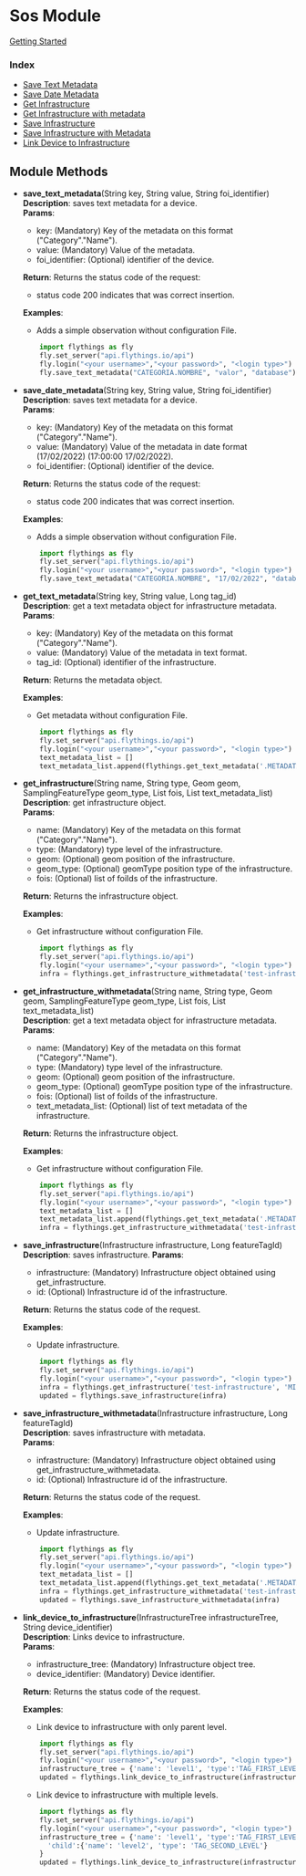 # Sos Module

[Getting Started](https://github.com/flythings/python)

### Index

* [Save Text Metadata](#save_text_metadata)
* [Save Date Metadata](#save_date_metadata)
* [Get Infrastructure](#get_infrastructure)
* [Get Infrastructure with metadata](#get_infrastructure_withmetadata)
* [Save Infrastructure](#save_infrastructure)
* [Save Infrastructure with Metadata](#save_infrastructure_withmetadata)
* [Link Device to Infrastructure](#link_device_to_infrastructure)

## Module Methods

- <a name="save_text_metadata"></a>**save_text_metadata**(String key, String value, String foi_identifier)    
  **Description**: saves text metadata for a device.   
  **Params**:
    - key: (Mandatory) Key of the metadata on this format ("Category"."Name").
    - value: (Mandatory) Value of the metadata.
    - foi_identifier: (Optional) identifier of the device.

  **Return**: Returns the status code of the request:
    - status code 200 indicates that was correct insertion.

  **Examples**:
    * Adds a simple observation without configuration File.
    ```PYTHON  
        import flythings as fly   
        fly.set_server("api.flythings.io/api")    
        fly.login("<your username>","<your password>", "<login type>")
        fly.save_text_metadata("CATEGORIA.NOMBRE", "valor", "database")    
    ```

- <a name="save_date_metadata"></a>**save_date_metadata**(String key, String value, String foi_identifier)    
  **Description**: saves text metadata for a device.   
  **Params**:
    - key: (Mandatory) Key of the metadata on this format ("Category"."Name").
    - value: (Mandatory) Value of the metadata in date format (17/02/2022) (17:00:00 17/02/2022).
    - foi_identifier: (Optional) identifier of the device.

  **Return**: Returns the status code of the request:
    - status code 200 indicates that was correct insertion.

  **Examples**:
    * Adds a simple observation without configuration File.
    ```PYTHON  
        import flythings as fly   
        fly.set_server("api.flythings.io/api")    
        fly.login("<your username>","<your password>", "<login type>")
        fly.save_text_metadata("CATEGORIA.NOMBRE", "17/02/2022", "database")    
    ```

- <a name="get_text_metadata"></a>**get_text_metadata**(String key, String value, Long tag_id)    
  **Description**: get a text metadata object for infrastructure metadata.   
  **Params**:
    - key: (Mandatory) Key of the metadata on this format ("Category"."Name").
    - value: (Mandatory) Value of the metadata in text format.
    - tag_id: (Optional) identifier of the infrastructure.

  **Return**: Returns the metadata object.

  **Examples**:
    * Get metadata without configuration File.
    ```PYTHON  
        import flythings as fly   
        fly.set_server("api.flythings.io/api")    
        fly.login("<your username>","<your password>", "<login type>")
        text_metadata_list = []
        text_metadata_list.append(flythings.get_text_metadata('.METADATA_TEST', 'test-metadata'))   
    ```

- <a name="get_infrastructure"></a>**get_infrastructure**(String name, String type, Geom geom, SamplingFeatureType
  geom_type, List<Long> fois, List<Metadata> text_metadata_list)    
  **Description**: get infrastructure object.   
  **Params**:
    - name: (Mandatory) Key of the metadata on this format ("Category"."Name").
    - type: (Mandatory) type level of the infrastructure.
    - geom: (Optional) geom position of the infrastructure.
    - geom_type: (Optional) geomType position type of the infrastructure.
    - fois: (Optional) list of foiIds of the infrastructure.

  **Return**: Returns the infrastructure object.

  **Examples**:
    * Get infrastructure without configuration File.
    ```PYTHON  
        import flythings as fly   
        fly.set_server("api.flythings.io/api")    
        fly.login("<your username>","<your password>", "<login type>")
        infra = flythings.get_infrastructure_withmetadata('test-infrastructure', 'MILKCHAIN_FARM', None, None, None)
    ```

- <a name="get_infrastructure_withmetadata"></a>**get_infrastructure_withmetadata**(String name, String type, Geom geom,
  SamplingFeatureType geom_type, List<Long> fois, List<Metadata> text_metadata_list)    
  **Description**: get a text metadata object for infrastructure metadata.   
  **Params**:
    - name: (Mandatory) Key of the metadata on this format ("Category"."Name").
    - type: (Mandatory) type level of the infrastructure.
    - geom: (Optional) geom position of the infrastructure.
    - geom_type: (Optional) geomType position type of the infrastructure.
    - fois: (Optional) list of foiIds of the infrastructure.
    - text_metadata_list: (Optional) list of text metadata of the infrastructure.

  **Return**: Returns the infrastructure object.

  **Examples**:
    * Get infrastructure without configuration File.
    ```PYTHON  
        import flythings as fly   
        fly.set_server("api.flythings.io/api")    
        fly.login("<your username>","<your password>", "<login type>")
        text_metadata_list = []
        text_metadata_list.append(flythings.get_text_metadata('.METADATA_TEST', 'test-metadata'))
        infra = flythings.get_infrastructure_withmetadata('test-infrastructure', 'MILKCHAIN_FARM', None, None, None, text_metadata_list)
   
    ```

- <a name="save_infrastructure"></a>**save_infrastructure**(Infrastructure infrastructure, Long featureTagId)    
  **Description**: saves infrastructure.
  **Params**:
    - infrastructure: (Mandatory) Infrastructure object obtained using get_infrastructure.
    - id: (Optional) Infrastructure id of the infrastructure.

  **Return**: Returns the status code of the request.

  **Examples**:
    * Update infrastructure.
    ```PYTHON  
        import flythings as fly   
        fly.set_server("api.flythings.io/api")    
        fly.login("<your username>","<your password>", "<login type>")
        infra = flythings.get_infrastructure('test-infrastructure', 'MILKCHAIN_FARM', None, None, None)
        updated = flythings.save_infrastructure(infra)
    ```

- <a name="save_infrastructure_withmetadata"></a>**save_infrastructure_withmetadata**(Infrastructure infrastructure, Long featureTagId)    
  **Description**: saves infrastructure with metadata.   
  **Params**:
    - infrastructure: (Mandatory) Infrastructure object obtained using get_infrastructure_withmetadata.
    - id: (Optional) Infrastructure id of the infrastructure.

  **Return**: Returns the status code of the request.

  **Examples**:
    * Update infrastructure.
    ```PYTHON  
        import flythings as fly   
        fly.set_server("api.flythings.io/api")    
        fly.login("<your username>","<your password>", "<login type>")
        text_metadata_list = []
        text_metadata_list.append(flythings.get_text_metadata('.METADATA_TEST', 'test-metadata'))
        infra = flythings.get_infrastructure_withmetadata('test-infrastructure', 'MILKCHAIN_FARM', None, None, None, text_metadata_list)
        updated = flythings.save_infrastructure_withmetadata(infra)
    ```
  

- <a name="link_device_to_infrastructure"></a>**link_device_to_infrastructure**(InfrastructureTree infrastructureTree, String device_identifier)    
  **Description**: Links device to infrastructure.   
  **Params**:
    - infrastructure_tree: (Mandatory) Infrastructure object tree.
    - device_identifier: (Mandatory) Device identifier.

  **Return**: Returns the status code of the request.

  **Examples**:
    * Link device to infrastructure with only parent level.
    ```PYTHON  
        import flythings as fly   
        fly.set_server("api.flythings.io/api")    
        fly.login("<your username>","<your password>", "<login type>")
        infrastructure_tree = {'name': 'level1', 'type':'TAG_FIRST_LEVEL'}
        updated = flythings.link_device_to_infrastructure(infrastructure_tree, 'TestDeviceIdentifier')
    ```
    * Link device to infrastructure with multiple levels.
    ```PYTHON  
        import flythings as fly   
        fly.set_server("api.flythings.io/api")    
        fly.login("<your username>","<your password>", "<login type>")
        infrastructure_tree = {'name': 'level1', 'type':'TAG_FIRST_LEVEL',
          'child':{'name': 'level2', 'type': 'TAG_SECOND_LEVEL'}
        }
        updated = flythings.link_device_to_infrastructure(infrastructure_tree, 'TestDeviceIdentifier')
    ```